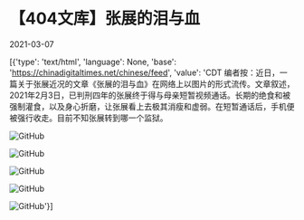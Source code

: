 # 【404文库】张展的泪与血

2021-03-07

[{'type': 'text/html', 'language': None, 'base': 'https://chinadigitaltimes.net/chinese/feed', 'value': 'CDT 编者按：近日，一篇关于张展近况的文章《张展的泪与血》在网络上以图片的形式流传。文章叙述，2021年2月3日，已判刑四年的张展终于得与母亲短暂视频通话。长期的绝食和被强制灌食，以及身心折磨，让张展看上去极其消瘦和虚弱。在短暂通话后，手机便被强行收走。目前不知张展转到哪一个监狱。

![GitHub](https://chinadigitaltimes.net/chinese/files/2021/03/1-3.jpeg)

![GitHub](https://chinadigitaltimes.net/chinese/files/2021/03/2-2.jpeg)

![GitHub](https://chinadigitaltimes.net/chinese/files/2021/03/3.jpeg)

![GitHub](https://chinadigitaltimes.net/chinese/files/2021/03/4.jpeg)

![GitHub](https://chinadigitaltimes.net/chinese/files/2021/03/5.jpeg)'}]